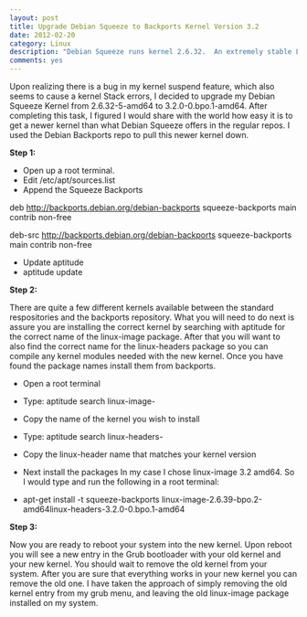 ```yaml
---
layout: post
title: Upgrade Debian Squeeze to Backports Kernel Version 3.2
date: 2012-02-20
category: Linux
description: "Debian Squeeze runs kernel 2.6.32.  An extremely stable Linux Kernel Release, but in my case, not so much.  This article discusses the process of upgrading to Linux Kernel version 3.2 using the Debian Backports mirrors."
comments: yes
---
```


 
Upon realizing there is a bug in my kernel suspend feature, which also seems to cause a kernel Stack errors, I decided to upgrade my Debian Squeeze Kernel from 2.6.32-5-amd64 to 3.2.0-0.bpo.1-amd64.  After completing this task, I figured I would share with the world how easy it is to get a newer kernel than what Debian Squeeze offers in the regular repos.  I used the Debian Backports repo to pull this newer kernel down.

**Step 1:**

-  Open up a root terminal.
-  Edit /etc/apt/sources.list
-  Append the Squeeze Backports

deb http://backports.debian.org/debian-backports squeeze-backports main contrib non-free

deb-src http://backports.debian.org/debian-backports squeeze-backports main contrib non-free

-  Update aptitude
-  aptitude update


**Step 2:**

There are quite a few different kernels available between the standard respositories and the backports repository.  What you will need to do next is assure you are installing the correct kernel by searching with aptitude for the correct name of the linux-image package.  After that you will want to also find the correct name for the linux-headers package so you can compile any kernel modules needed with the new kernel.  Once you have found the package names install them from backports.

- Open a root terminal
- Type: aptitude search linux-image-
- Copy the name of the kernel you wish to install
- Type: aptitude search linux-headers-
- Copy the linux-header name that matches your kernel version
- Next install the packages
In my case I chose linux-image 3.2 amd64.  So I would type and run the following in a root terminal:

- apt-get install -t squeeze-backports linux-image-2.6.39-bpo.2-amd64linux-headers-3.2.0-0.bpo.1-amd64




**Step 3:**

Now you are ready to reboot your system into the new kernel.  Upon reboot you will see a new entry in the Grub bootloader with your old kernel and your new kernel.  You should wait to remove the old kernel from your system. After you are sure that everything works in your new kernel you can remove the old one.  I have taken the approach of simply removing the old kernel entry from my grub menu, and leaving the old linux-image package installed on my system.

